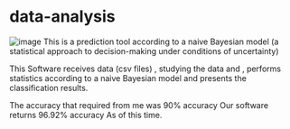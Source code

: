 # data-analysis

![image](https://user-images.githubusercontent.com/40236466/198412357-08aee993-48c4-4be0-9d2f-136c586b9188.png)
This is a prediction tool according to a naive Bayesian model (a statistical approach to decision-making under conditions of uncertainty)

This Software receives data (csv files) , studying the data and , performs statistics according to a naive Bayesian model and presents the classification results.

The accuracy that required from me was 90% accuracy Our software returns 96.92% accuracy As of this time.

